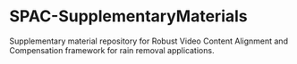 # SPAC-SupplementaryMaterials
Supplementary material repository for Robust Video Content Alignment and Compensation framework for rain removal applications.
